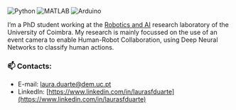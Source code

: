 ![Python](https://img.shields.io/badge/Python-Proficient-green)
![MATLAB](https://img.shields.io/badge/MATLAB-Proficient-green)
![Arduino](https://img.shields.io/badge/Arduino-Intermediate-yellow)

I’m a PhD student working at the [Robotics and AI](https://github.com/Robotics-and-AI) research laboratory of the University of Coimbra.
My research is mainly focussed on the use of an event camera to enable Human-Robot Collaboration, using Deep Neural Networks to classify human actions.

### 📫 Contacts:

- E-mail: [laura.duarte@dem.uc.pt](laura.duarte@dem.uc.pt)
- LinkedIn: [https://www.linkedin.com/in/laurasfduarte](https://www.linkedin.com/in/laurasfduarte)
